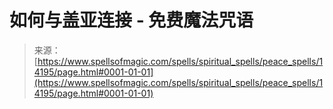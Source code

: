 <!--yml

category: 未分类

date: 2024-06-12 18:53:05

-->

# 如何与盖亚连接 - 免费魔法咒语

> 来源：[https://www.spellsofmagic.com/spells/spiritual_spells/peace_spells/14195/page.html#0001-01-01](https://www.spellsofmagic.com/spells/spiritual_spells/peace_spells/14195/page.html#0001-01-01)
